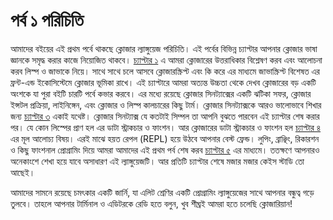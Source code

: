 # পর্ব ১ পরিচিতি

আমাদের বইয়ের এই প্রথম পর্বে থাকছে ক্লোজার ল্যাঙ্গুয়েজ পরিচিতি। এই পর্বের বিভিন্ন চ্যাপ্টার আপনার ক্লোজার ভাষা জ্ঞানকে সমৃদ্ধ করার কাজে নিয়োজিত থাকবে। [চ্যাপ্টার ১](1_1.md) এ আমরা ক্লোজারের উত্তরাধিকার বিশ্লেষণ করব এবং আলোচনা করব লিস্প ও জাভাকে নিয়ে। সাথে সাথে চলে আসবে ক্লোজারস্ক্রিপ্ট এবং কি করে এর মাধ্যমে জাভাস্ক্রিপ্ট বিশেষত এর ফ্রন্ট-এন্ড ইকোসিস্টেমে ক্লোজার ভূমিকা রাখে। এই চ্যাপ্টারে আমরা অত্যন্ত উচ্চতা থেকে দেখব ক্লোজারের বড় একটি অংশকে যা পুরা বইটি চারটি পর্বে কভার করবে। এর মধ্যে রয়েছে ক্লোজার সিনট্যাক্সের একটি ঝটিকা সফর, ক্লোজার ইন্সটল প্রক্রিয়া, লাইনিঙ্গেন, এবং ক্লোজার ও লিস্প কালচারের কিছু টার্ম। ক্লোজার সিনট্যাক্সকে আরও ভালোভাবে শিখার জন্য [চ্যাপ্টার ৩](1_3.md) একাই যথেষ্ট। ক্লোজার সিনট্যাক্স যে কতটাই সিম্পল তা আপনি বুঝতে পারবেন এই চ্যাপ্টার শেষ করার পর। যে কোন লিস্পের প্রাণ হল এর ডাটা স্ট্রাকচার ও ফাংশন। আর ক্লোজারের ডাটা স্ট্রাকচার ও ফাংশন হল [চ্যাপ্টার ৪](1_4.md) এর মূল আলোচ্য বিষয়। এরই মাঝে হয়ত রেপল (REPL) হয়ে উঠবে আপনার বেস্ট ফ্রেন্ড। লুপিং, ব্রাঞ্ছিং, রিকারশন ও কিছু ফাংশনাল প্রোগ্রামিং দিয়ে আমরা আমাদের এই প্রথম পর্ব শেষ করব [চ্যাপ্টার ৫](1_5.md) এর মাধ্যমে। ততক্ষণে আপনারও অনেকাংশে শেখা হয়ে যাবে অসাধারণ এই ল্যাঙ্গুয়েজটি। আর প্রতিটি চ্যাপ্টার শেষে মজার মজার কেইস স্টাডি তো আছেই।

আমাদের সামনে রয়েছে চমৎকার একটি জার্নি, যা এলিট শ্রেণির একটি প্রোগ্রামিং ল্যাঙ্গুয়েজের সাথে আপনার বন্ধুত্ব গড়ে তুলবে। তাহলে আপনার টার্মিনাল ও এডিটরকে রেডি হতে বলুন, খুব শীঘ্রই আমরা হতে চলেছি ক্লোজারিয়ান!
